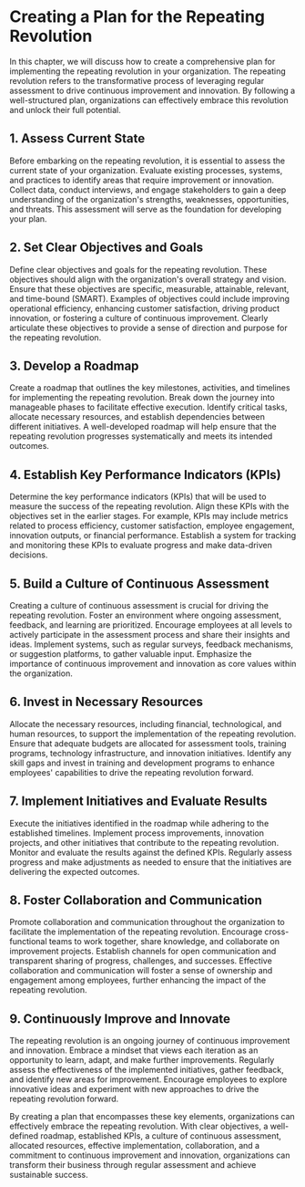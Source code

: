 Creating a Plan for the Repeating Revolution
=====================================================

In this chapter, we will discuss how to create a comprehensive plan for implementing the repeating revolution in your organization. The repeating revolution refers to the transformative process of leveraging regular assessment to drive continuous improvement and innovation. By following a well-structured plan, organizations can effectively embrace this revolution and unlock their full potential.

**1. Assess Current State**
---------------------------

Before embarking on the repeating revolution, it is essential to assess the current state of your organization. Evaluate existing processes, systems, and practices to identify areas that require improvement or innovation. Collect data, conduct interviews, and engage stakeholders to gain a deep understanding of the organization's strengths, weaknesses, opportunities, and threats. This assessment will serve as the foundation for developing your plan.

**2. Set Clear Objectives and Goals**
-------------------------------------

Define clear objectives and goals for the repeating revolution. These objectives should align with the organization's overall strategy and vision. Ensure that these objectives are specific, measurable, attainable, relevant, and time-bound (SMART). Examples of objectives could include improving operational efficiency, enhancing customer satisfaction, driving product innovation, or fostering a culture of continuous improvement. Clearly articulate these objectives to provide a sense of direction and purpose for the repeating revolution.

**3. Develop a Roadmap**
------------------------

Create a roadmap that outlines the key milestones, activities, and timelines for implementing the repeating revolution. Break down the journey into manageable phases to facilitate effective execution. Identify critical tasks, allocate necessary resources, and establish dependencies between different initiatives. A well-developed roadmap will help ensure that the repeating revolution progresses systematically and meets its intended outcomes.

**4. Establish Key Performance Indicators (KPIs)**
--------------------------------------------------

Determine the key performance indicators (KPIs) that will be used to measure the success of the repeating revolution. Align these KPIs with the objectives set in the earlier stages. For example, KPIs may include metrics related to process efficiency, customer satisfaction, employee engagement, innovation outputs, or financial performance. Establish a system for tracking and monitoring these KPIs to evaluate progress and make data-driven decisions.

**5. Build a Culture of Continuous Assessment**
-----------------------------------------------

Creating a culture of continuous assessment is crucial for driving the repeating revolution. Foster an environment where ongoing assessment, feedback, and learning are prioritized. Encourage employees at all levels to actively participate in the assessment process and share their insights and ideas. Implement systems, such as regular surveys, feedback mechanisms, or suggestion platforms, to gather valuable input. Emphasize the importance of continuous improvement and innovation as core values within the organization.

**6. Invest in Necessary Resources**
------------------------------------

Allocate the necessary resources, including financial, technological, and human resources, to support the implementation of the repeating revolution. Ensure that adequate budgets are allocated for assessment tools, training programs, technology infrastructure, and innovation initiatives. Identify any skill gaps and invest in training and development programs to enhance employees' capabilities to drive the repeating revolution forward.

**7. Implement Initiatives and Evaluate Results**
-------------------------------------------------

Execute the initiatives identified in the roadmap while adhering to the established timelines. Implement process improvements, innovation projects, and other initiatives that contribute to the repeating revolution. Monitor and evaluate the results against the defined KPIs. Regularly assess progress and make adjustments as needed to ensure that the initiatives are delivering the expected outcomes.

**8. Foster Collaboration and Communication**
---------------------------------------------

Promote collaboration and communication throughout the organization to facilitate the implementation of the repeating revolution. Encourage cross-functional teams to work together, share knowledge, and collaborate on improvement projects. Establish channels for open communication and transparent sharing of progress, challenges, and successes. Effective collaboration and communication will foster a sense of ownership and engagement among employees, further enhancing the impact of the repeating revolution.

**9. Continuously Improve and Innovate**
----------------------------------------

The repeating revolution is an ongoing journey of continuous improvement and innovation. Embrace a mindset that views each iteration as an opportunity to learn, adapt, and make further improvements. Regularly assess the effectiveness of the implemented initiatives, gather feedback, and identify new areas for improvement. Encourage employees to explore innovative ideas and experiment with new approaches to drive the repeating revolution forward.

By creating a plan that encompasses these key elements, organizations can effectively embrace the repeating revolution. With clear objectives, a well-defined roadmap, established KPIs, a culture of continuous assessment, allocated resources, effective implementation, collaboration, and a commitment to continuous improvement and innovation, organizations can transform their business through regular assessment and achieve sustainable success.
